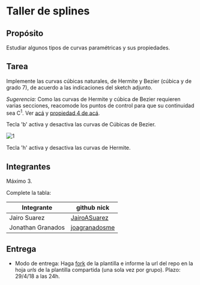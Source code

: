 # Taller de splines

## Propósito

Estudiar algunos tipos de curvas paramétricas y sus propiedades.

## Tarea

Implemente las curvas cúbicas naturales, de Hermite y Bezier (cúbica y de grado 7), de acuerdo a las indicaciones del sketch adjunto.

*Sugerencia:* Como las curvas de Hermite y cúbica de Bezier requieren varias secciones, reacomode los puntos de control para que su continuidad sea C<sup>1</sup>. Ver [acá](https://visualcomputing.github.io/Curves/#/5/5) y [propiedad 4 de acá](https://visualcomputing.github.io/Curves/#/6/4).


Tecla 'b' activa y desactiva las curvas de Cúbicas de Bezier.

![1](https://github.com/joagranadosme/Splines_ws/blob/master/Images/cubic.png)

Tecla 'h' activa y desactiva las curvas de Hermite.


## Integrantes

Máximo 3.

Complete la tabla:

| Integrante | github nick |
|------------|-------------|
| Jairo Suarez | [JairoASuarez](https://github.com/JairoASuarez) |
| Jonathan Granados | [joagranadosme](https://github.com/joagranadosme) |

## Entrega

* Modo de entrega: Haga [fork](https://help.github.com/articles/fork-a-repo/) de la plantilla e informe la url del repo en la hoja *urls* de la plantilla compartida (una sola vez por grupo). Plazo: 29/4/18 a las 24h.

